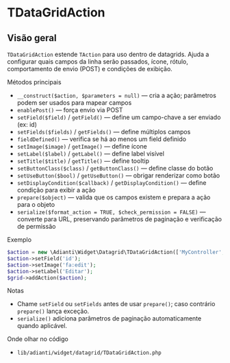 TDataGridAction
================

Visão geral
-----------
`TDataGridAction` estende `TAction` para uso dentro de datagrids. Ajuda a configurar quais campos da linha serão passados, ícone, rótulo, comportamento de envio (POST) e condições de exibição.

Métodos principais
- `__construct($action, $parameters = null)` — cria a ação; parâmetros podem ser usados para mapear campos
- `enablePost()` — força envio via POST
- `setField($field)` / `getField()` — define um campo-chave a ser enviado (ex: id)
- `setFields($fields)` / `getFields()` — define múltiplos campos
- `fieldDefined()` — verifica se há ao menos um field definido
- `setImage($image)` / `getImage()` — define ícone
- `setLabel($label)` / `getLabel()` — define label visível
- `setTitle($title)` / `getTitle()` — define tooltip
- `setButtonClass($class)` / `getButtonClass()` — define classe do botão
- `setUseButton($bool)` / `getUseButton()` — obrigar renderizar como botão
- `setDisplayCondition($callback)` / `getDisplayCondition()` — define condição para exibir a ação
- `prepare($object)` — valida que os campos existem e prepara a ação para o objeto
- `serialize($format_action = TRUE, $check_permission = FALSE)` — converte para URL, preservando parâmetros de paginação e verificação de permissão

Exemplo
```php
$action = new \Adianti\Widget\Datagrid\TDataGridAction(['MyController','onEdit']);
$action->setField('id');
$action->setImage('fa:edit');
$action->setLabel('Editar');
$grid->addAction($action);
```

Notas
- Chame `setField` ou `setFields` antes de usar `prepare()`; caso contrário `prepare()` lança exceção.
- `serialize()` adiciona parâmetros de paginação automaticamente quando aplicável.

Onde olhar no código
- `lib/adianti/widget/datagrid/TDataGridAction.php`
